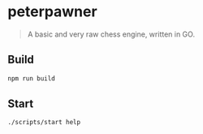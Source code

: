 # peterpawner

> A basic and very raw chess engine, written in GO.

## Build

```bash
npm run build
```

## Start

```bash
./scripts/start help
```
